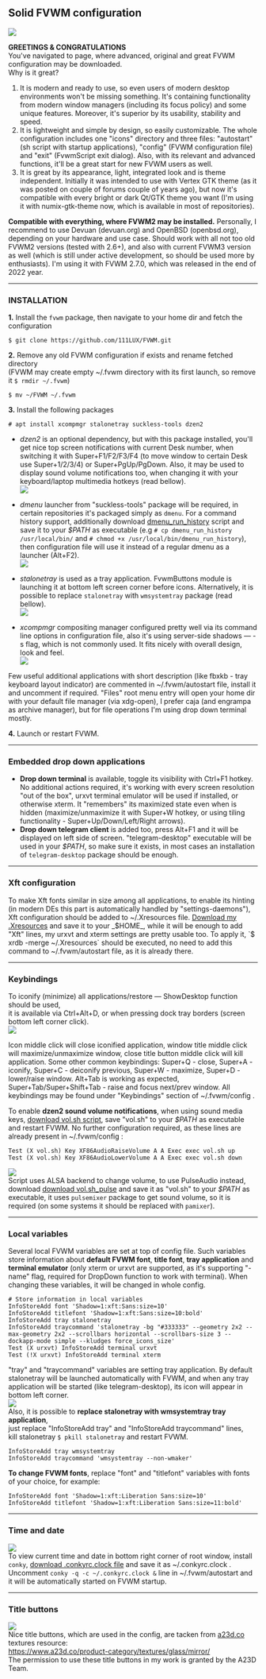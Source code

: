 ## Solid FVWM configuration
![](https://raw.githubusercontent.com/111LUX/SCREENSHOTS/main/333.png)

**GREETINGS & CONGRATULATIONS**  
You've navigated to page, where advanced, original and great FVWM configuration may be downloaded.  
Why is it great?  
1. It is modern and ready to use, so even users of modern desktop environments won't be missing something. It's containing functionality from modern window managers (including its focus policy) and some unique features. Moreover, it's superior by its usability, stability and speed.  
2. It is lightweight and simple by design, so easily customizable. The whole configuration includes one "icons" directory and three files: "autostart" (sh script with startup applications), "config" (FVWM configuration file) and "exit" (FvwmScript exit dialog). Also, with its relevant and advanced functions, it'll be a great start for new FVWM users as well.  
3. It is great by its appearance, light, integrated look and is theme independent. Initially it was intended to use with Vertex GTK theme (as it was posted on couple of forums couple of years ago), but now it's compatible with every bright or dark Qt/GTK theme you want (I'm using it with numix-gtk-theme now, which is available in most of repositories).

**Compatible with everything, where FVWM2 may be installed.**
Personally, I recommend to use Devuan (devuan.org) and OpenBSD (openbsd.org), depending on your hardware and use case. Should work with all not too old FVWM2 versions (tested with 2.6+), and also with current FVWM3 version as well (which is still under active development, so should be used more by enthusiasts). I'm using it with FVWM 2.7.0, which was released in the end of 2022 year.  

---

### INSTALLATION  
  
**1.** Install the `fvwm` package, then navigate to your home dir and fetch the configuration
```
$ git clone https://github.com/111LUX/FVWM.git
```
**2.** Remove any old FVWM configuration if exists and rename fetched directory  
(FVWM may create empty ~/.fvwm directory with its first launch, so remove it `$ rmdir ~/.fvwm`)
```
$ mv ~/FVWM ~/.fvwm
```
**3.** Install the following packages
```
# apt install xcompmgr stalonetray suckless-tools dzen2
```
* _dzen2_ is an optional dependency, but with this package installed, you'll get nice top screen notifications with current Desk number, when switching it with Super+F1/F2/F3/F4 (to move window to certain Desk use Super+1/2/3/4) or Super+PgUp/PgDown. Also, it may be used to display sound volume notifications too, when changing it with your keyboard/laptop multimedia hotkeys (read bellow).  
![](https://raw.githubusercontent.com/111LUX/SCREENSHOTS/main/dzen.png)  

* _dmenu_ launcher from "suckless-tools" package will be required, in certain repositories it's packaged simply as `dmenu`. For a command history support, additionally download [dmenu_run_history](https://tools.suckless.org/dmenu/scripts/dmenu_run_with_command_history/) script and save it to your _$PATH_ as executable (e.g `# cp dmenu_run_history /usr/local/bin/` and `# chmod +x /usr/local/bin/dmenu_run_history`), then configuration file will use it instead of a regular dmenu as a launcher (Alt+F2).  
![](https://raw.githubusercontent.com/111LUX/SCREENSHOTS/main/dmenu_run.png)  

* _stalonetray_ is used as a tray application. FvwmButtons module is launching it at bottom left screen corner before icons. Alternatively, it is possible to replace `stalonetray` with `wmsystemtray` package (read bellow).  
![](https://raw.githubusercontent.com/111LUX/SCREENSHOTS/main/dock.png)  

* _xcompmgr_ compositing manager configured pretty well via its command line options in configuration file, also it's using server-side shadows — -s flag, which is not commonly used. It fits nicely with overall design, look and feel.  
![](https://raw.githubusercontent.com/111LUX/SCREENSHOTS/main/screenshot.png)  

Few useful additional applications with short description (like fbxkb - tray keyboard layout indicator) are commented in ~/.fvwm/autostart file, install it and uncomment if required. "Files" root menu entry will open your home dir with your default file manager (via xdg-open), I prefer caja (and engrampa as archive manager), but for file operations I'm using drop down terminal mostly.  

**4.** Launch or restart FVWM.  

---

### Embedded drop down applications  
* **Drop down terminal** is available, toggle its visibility with Ctrl+F1 hotkey. No additional actions required, it's working with every screen resolution "out of the box", urxvt terminal emulator will be used if installed, or otherwise xterm. It "remembers" its maximized state even when is hidden (maximize/unmaximize it with Super+W hotkey, or using tiling functionality - Super+Up/Down/Left/Right arrows).  
* **Drop down telegram client** is added too, press Alt+F1 and it will be displayed on left side of screen. "telegram-desktop" executable will be used in your _$PATH_, so make sure it exists, in most cases an installation of `telegram-desktop` package should be enough.  

---

### Xft configuration  
To make Xft fonts similar in size among all applications, to enable its hinting (in modern DEs this part is automatically handled by "settings-daemons"), Xft configuration should be added to ~/.Xresources file. [Download my .Xresources](https://raw.githubusercontent.com/111LUX/777/main/.Xresources) and save it to your _$HOME_, while it will be enough to add "Xft" lines, my urxvt and xterm settings are pretty usable too. To apply it, `$ xrdb -merge ~/.Xresources` should be executed, no need to add this command to ~/.fvwm/autostart file, as it is already there.  

---

### Keybindings  
To iconify (minimize) all applications/restore — ShowDesktop function should be used,  
it is available via Ctrl+Alt+D, or when pressing dock tray borders (screen bottom left corner click).  
![](https://raw.githubusercontent.com/111LUX/SCREENSHOTS/main/showdesktop.gif)  

Icon middle click will close iconified application, window title middle click will maximize/unmaximize window, close title button middle click will kill application. Some other common keybindings: Super+Q - close, Super+A - iconify, Super+C - deiconify previous, Super+W - maximize, Super+D - lower/raise window. Alt+Tab is working as expected, Super+Tab/Super+Shift+Tab - raise and focus next/prev window. All keybindings may be found under "Keybindings" section of ~/.fvwm/config .  

To enable **dzen2 sound volume notifications**, when using sound media keys, [download vol.sh script](https://raw.githubusercontent.com/111LUX/777/main/vol.sh), save "vol.sh" to your _$PATH_ as executable and restart FVWM.  No further configuration required, as these lines are already present in ~/.fvwm/config :  
```
Test (X vol.sh) Key XF86AudioRaiseVolume A A Exec exec vol.sh up
Test (X vol.sh) Key XF86AudioLowerVolume A A Exec exec vol.sh down
```  
![](https://raw.githubusercontent.com/111LUX/SCREENSHOTS/main/pulsevol.png)  
Script uses ALSA backend to change volume, to use PulseAudio instead, download [download vol.sh_pulse](https://raw.githubusercontent.com/111LUX/777/main/vol.sh_pulse) and save it as "vol.sh" to your _$PATH_ as executable, it uses `pulsemixer` package to get sound volume, so it is required (on some systems it should be replaced with `pamixer`).  

---

### Local variables  
Several local FVWM variables are set at top of config file. Such variables store information about **default FVWM font**, **title font**, **tray application** and **terminal emulator** (only xterm or urxvt are supported, as it's supporting "-name" flag, required for DropDown function to work with terminal). When changing these variables, it will be changed in whole config.  
```
# Store information in local variables
InfoStoreAdd font 'Shadow=1:xft:Sans:size=10'
InfoStoreAdd titlefont 'Shadow=1:xft:Sans:size=10:bold'
InfoStoreAdd tray stalonetray
InfoStoreAdd traycommand 'stalonetray -bg "#333333" --geometry 2x2 --max-geometry 2x2 --scrollbars horizontal --scrollbars-size 3 --dockapp-mode simple --kludges force_icons_size'
Test (X urxvt) InfoStoreAdd terminal urxvt
Test (!X urxvt) InfoStoreAdd terminal xterm
```

"tray" and "traycommand" variables are setting tray application. By default stalonetray will be launched automatically with FVWM, and when any tray application will be started (like telegram-desktop), its icon will appear in bottom left corner.  
![](https://raw.githubusercontent.com/111LUX/SCREENSHOTS/main/wmsystemtray.png)  
Also, it is possible to **replace stalonetray with wmsystemtray tray application**,  
just replace "InfoStoreAdd tray" and "InfoStoreAdd traycommand" lines,  
kill stalonetray `$ pkill stalonetray` and restart FVWM.  
```
InfoStoreAdd tray wmsystemtray
InfoStoreAdd traycommand 'wmsystemtray --non-wmaker'
```
   
**To change FVWM fonts**, replace "font" and "titlefont" variables with fonts of your choice, for example:  
```
InfoStoreAdd font 'Shadow=1:xft:Liberation Sans:size=10'
InfoStoreAdd titlefont 'Shadow=1:xft:Liberation Sans:size=11:bold'
```
---

### Time and date  
![](https://raw.githubusercontent.com/111LUX/SCREENSHOTS/main/0707time.png)  
To view current time and date in bottom right corner of root window, install `conky`, [download .conkyrc.clock file](https://raw.githubusercontent.com/111LUX/777/main/.conkyrc.clock) and save it as ~/.conkyrc.clock . Uncomment `conky -q -c ~/.conkyrc.clock &` line in ~/.fvwm/autostart and it will be automatically started on FVWM startup.

---

### Title buttons
![](https://raw.githubusercontent.com/111LUX/SCREENSHOTS/main/titlebuttons.png)  
Nice title buttons, which are used in the config, are tacken from [a23d.co](https://www.a23d.co) textures resource:  
https://www.a23d.co/product-category/textures/glass/mirror/  
The permission to use these title buttons in my work is granted by the A23D Team.

